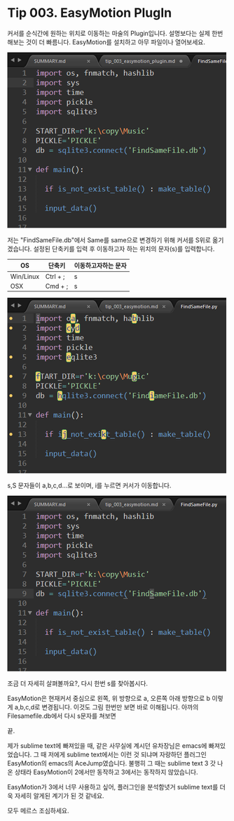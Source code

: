 # Tip 003. EasyMotion PlugIn

커서를 순식간에 원하는 위치로 이동하는 마술의 Plugin입니다. 설명보다는 실제 한번 해보는 것이 더 빠름니다. EasyMotion를 설치하고 아무 파일이나 열어보세요.

![이동전 화면](tip_003\001.png)

저는 "FindSameFile.db"에서 Same를 same으로 변경하기 위해 커서를 S위로 옮기겠습니다. 설정된 단축키를 입력 후 이동하고자 하는 위치의 문자(s)를 입력합니다.

|OS       | 단축키   | 이동하고자하는 문자
|---------|----------|---------------------
|Win/Linux| Ctrl + ; | s
|OSX      | Cmd + ;  | s

![단축키 입력 후 화면](tip_003\002.png)

s,S 문자들이 a,b,c,d...로 보이며, i를 누르면 커서가 이동합니다.

![이동 후 화면](tip_003\003.png)

조금 더 자세히 살펴볼까요?, 다시 한번 s를 찾아봅시다.




EasyMotion은 현재커서 중심으로 왼쪽, 위 방향으로 a, 오른쪽 아래 방향으로 b 이렇게 a,b,c,d로 변경됩니다. 이것도 그림 한번만 보면 바로 이해됩니다. 아까의 Filesamefile.db에서 다시 s문자를 쳐보면 

끝.


제가 sublime text에 빠져있을 때, 같은 사무실에 계시던 유차장님은 emacs에 빠져있었습니다. 그 때 저에게 sublime text에서는 이런 것 되냐며 자랑하던 플러그인 EasyMotion의 emacs의 AceJump였습니다. 불행히 그 때는 sublime text 3 갓 나온 상태라 EasyMotion이 2에서만 동작하고 3에서는 동작하지 않았습니다.

EasyMotion가 3에서 너무 사용하고 싶어, 플러그인을 분석함녓거 sublime text를 더욱 자세히 알게된 계기가 된 것 같네요.

모두 메르스 조심하세요.